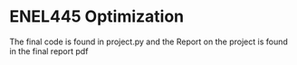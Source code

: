 # ENEL445 Optimization
<h> The final code is found in project.py and the Report on the project is found in the final report pdf</h>
